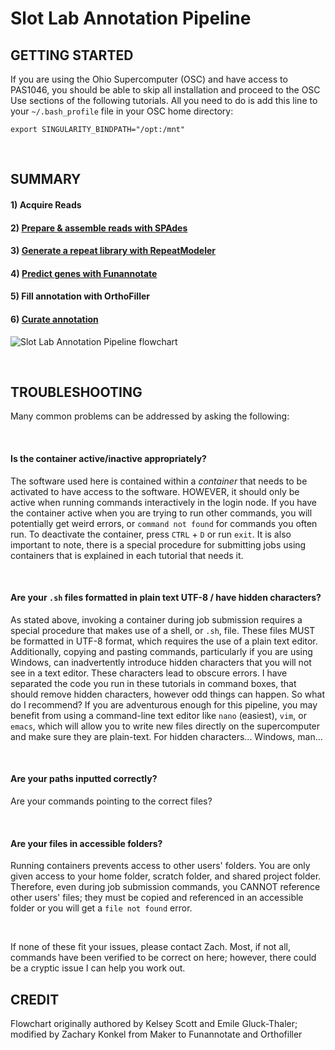 # Slot Lab Annotation Pipeline
## GETTING STARTED
If you are using the Ohio Supercomputer (OSC) and have access to PAS1046, you should be able to skip all installation and proceed to the OSC Use sections of the following tutorials. All you need to do is add this line to your `~/.bash_profile` file in your OSC home directory:
```
export SINGULARITY_BINDPATH="/opt:/mnt"
```

<br />

## SUMMARY
#### 1) Acquire Reads
#### 2) [Prepare & assemble reads with SPAdes](https://gitlab.com/xonq/tutorials/-/blob/master/assembly.md)
#### 3) [Generate a repeat library with RepeatModeler](https://gitlab.com/xonq/tutorials/-/blob/master/repeatmodeler.md)
#### 4) [Predict genes with Funannotate](https://gitlab.com/xonq/tutorials/-/blob/master/funannotate.md)
#### 5) Fill annotation with OrthoFiller
#### 6) [Curate annotation](https://gitlab.com/xonq/tutorials/-/blob/master/annotationCuration.md)

![Slot Lab Annotation Pipeline flowchart](https://gitlab.com/xonq/tutorials/-/raw/master/image/annotationPipeline.png "Flowchart")

<br />

## TROUBLESHOOTING
Many common problems can be addressed by asking the following:

<br />

#### Is the container active/inactive appropriately?
The software used here is contained within a *container* that needs to be activated to have access to the software. HOWEVER, it should only be active when running commands interactively in the login node. If you have the container active when you are trying to run other commands, you will potentially get weird errors, or `command not found` for commands you often run. To deactivate the container, press `CTRL` + `D` or run `exit`. It is also important to note, there is a special procedure for submitting jobs using containers that is explained in each tutorial that needs it. 

<br />

#### Are your `.sh` files formatted in plain text UTF-8 / have hidden characters?
As stated above, invoking a container during job submission requires a special procedure that makes use of a shell, or `.sh`, file. These files MUST be formatted in UTF-8 format, which requires the use of a plain text editor. Additionally, copying and pasting commands, particularly if you are using Windows, can inadvertently introduce hidden characters that you will not see in a text editor. These characters lead to obscure errors. I have separated the code you run in these tutorials in command boxes, that should remove hidden characters, however odd things can happen. 
So what do I recommend? If you are adventurous enough for this pipeline, you may benefit from using a command-line text editor like `nano` (easiest), `vim`, or `emacs`, which will allow you to write new files directly on the supercomputer and make sure they are plain-text. For hidden characters... Windows, man...

<br />

#### Are your paths inputted correctly?
Are your commands pointing to the correct files?

<br />

#### Are your files in accessible folders?
Running containers prevents access to other users' folders. You are only given access to your home folder, scratch folder, and shared project folder. Therefore, even during job submission commands, you CANNOT reference other users' files; they must be copied and referenced in an accessible folder or you will get a `file not found` error.

<br />

If none of these fit your issues, please contact Zach. Most, if not all, commands have been verified to be correct on here; however, there could be a cryptic issue I can help you work out.

## CREDIT
Flowchart originally authored by Kelsey Scott and Emile Gluck-Thaler; modified by Zachary Konkel from Maker to Funannotate and Orthofiller
